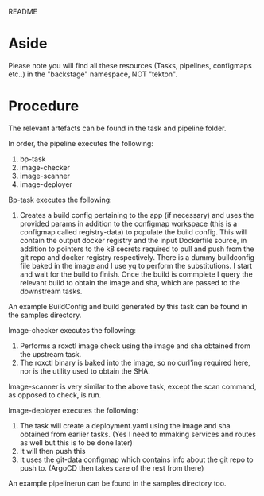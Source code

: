 README

# Aside

Please note you will find all these resources (Tasks, pipelines, configmaps etc..) in the "backstage" namespace, NOT "tekton".


# Procedure

The relevant artefacts can be found in the task and pipeline folder. 

In order, the pipeline executes the following:

1) bp-task
2) image-checker
3) image-scanner
4) image-deployer


Bp-task executes the following:

1) Creates a build config pertaining to the app (if necessary) and uses the provided params in addition to the configmap workspace (this is a configmap called registry-data) to populate the build config. This will contain the output docker registry and the input Dockerfile source, in addition to pointers to the k8 secrets required to pull and push from the git repo and docker registry respectively. There is a dummy buildconfig file baked in the image and I use yq to perform the substitutions. I start and wait for the build to finish. Once the build is commplete I query the relevant build to obtain the image and sha, which are passed to the downstream tasks.

An example BuildConfig and build generated by this task can be found in the samples directory.

Image-checker executes the following:

1) Performs a roxctl image check using the image and sha obtained from the upstream task.
2) The roxctl binary is baked into the image, so no curl'ing required here, nor is the utility used to obtain the SHA.

Image-scanner is very similar to the above task, except the scan command, as opposed to check, is run.

Image-deployer executes the following:

1) The task will create a deployment.yaml using the image and sha obtained from earlier tasks. (Yes I need to mmaking services and routes as well but this is to be done later)
2) It will then push this
3) It uses the git-data configmap which contains info about the git repo to push to. (ArgoCD then takes care of the rest from there)

An example pipelinerun can be found in the samples directory too.
